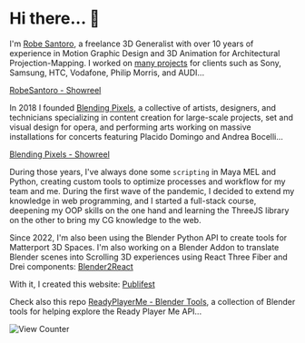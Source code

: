 # Hi there... 👋

I'm [Robe Santoro](https://linktr.ee/robesantoro), a freelance 3D Generalist with over 10 years of experience in Motion Graphic Design and 3D Animation for Architectural Projection-Mapping. I worked on [many projects](https://vimeo.com/robesantoro/videos) for clients such as Sony, Samsung, HTC, Vodafone, Philip Morris, and AUDI...

[RobeSantoro - Showreel](https://user-images.githubusercontent.com/1170571/196966158-76a67dd2-b9cf-465c-9611-3a6ae68b4a8b.mp4)

In 2018 I founded [Blending Pixels](https://www.blendingpixels.com/), a collective of artists, designers, and technicians specializing in content creation for large-scale projects, set and visual design for opera, and performing arts working on massive installations for concerts featuring Placido Domingo and Andrea Bocelli...

[Blending Pixels - Showreel](https://user-images.githubusercontent.com/1170571/196964784-1d149396-b1f1-4626-85ad-d00c076e8e50.mp4)

During those years, I've always done some `scripting` in Maya MEL and Python, creating custom tools to optimize processes and workflow for my team and me. During the first wave of the pandemic, I decided to extend my knowledge in web programming, and I started a full-stack course, deepening my OOP skills on the one hand and learning the ThreeJS library on the other to bring my CG knowledge to the web.

Since 2022, I'm also been using the Blender Python API to create tools for Matterport 3D Spaces. I'm also working on a Blender Addon to translate Blender scenes into Scrolling 3D experiences using React Three Fiber and Drei components: [Blender2React](https://github.com/RobeSantoro/Blender2React)

With it, I created this website: [Publifest](https://publifest-3d-r3f.vercel.app/)

Check also this repo [ReadyPlayerMe - Blender Tools](https://github.com/RobeSantoro/ReadyPlayerMe-Blender-Tools), a collection of Blender tools for helping explore the Ready Player Me API...

![View Counter](https://komarev.com/ghpvc/?username=RobeSantoro&label=PROFILE+VIEWS&color=21525D)
